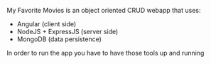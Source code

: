 My Favorite Movies is an object oriented CRUD webapp that uses:

- Angular (client side)
- NodeJS + ExpressJS (server side)
- MongoDB (data persistence)

In order to run the app you have to have those tools up and running